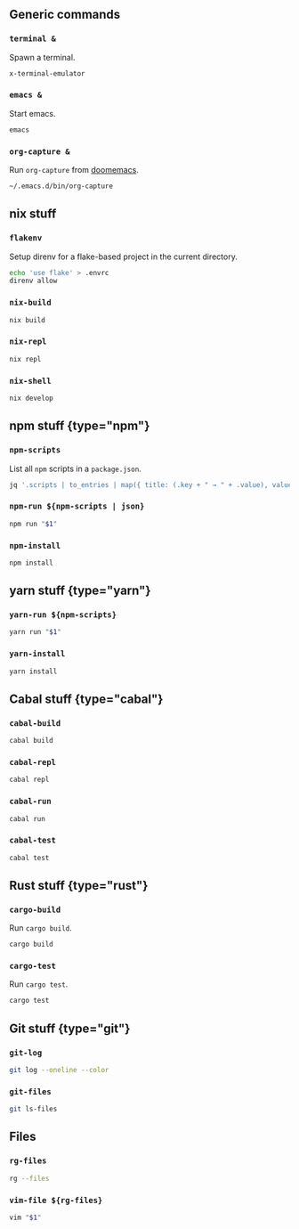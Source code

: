 ## Generic commands

### `terminal &`

Spawn a terminal.

```bash
x-terminal-emulator
```

### `emacs &`

Start emacs.

```bash
emacs
```

### `org-capture &`

Run `org-capture` from [doomemacs](https://github.com/doomemacs/doomemacs).

```bash
~/.emacs.d/bin/org-capture
```

## nix stuff

### `flakenv`

Setup direnv for a flake-based project in the current directory.

```bash
echo 'use flake' > .envrc
direnv allow
```

### `nix-build`

```bash
nix build
```

### `nix-repl`

```bash
nix repl
```

### `nix-shell`

```bash
nix develop
```

## npm stuff {type="npm"}

### `npm-scripts`

List all `npm` scripts in a `package.json`.

```bash
jq '.scripts | to_entries | map({ title: (.key + " → " + .value), value: .key })' package.json
```

### `npm-run ${npm-scripts | json}`

```bash
npm run "$1"
```

### `npm-install`

```bash
npm install
```

## yarn stuff {type="yarn"}

### `yarn-run ${npm-scripts}`

```bash
yarn run "$1"
```

### `yarn-install`

```bash
yarn install
```

## Cabal stuff {type="cabal"}

### `cabal-build`

```bash
cabal build
```

### `cabal-repl`

```bash
cabal repl
```

### `cabal-run`

```bash
cabal run
```

### `cabal-test`

```bash
cabal test
```

## Rust stuff {type="rust"}

### `cargo-build`

Run `cargo build`.

```sh
cargo build
```

### `cargo-test`

Run `cargo test`.

```sh
cargo test
```

## Git stuff {type="git"}

### `git-log`

```bash
git log --oneline --color
```

### `git-files`

```bash
git ls-files
```

## Files

### `rg-files`

```bash
rg --files
```

### `vim-file ${rg-files}`

```bash
vim "$1"
```

